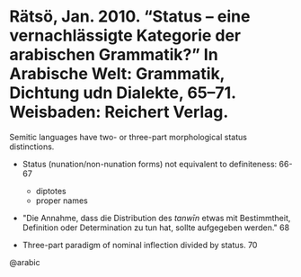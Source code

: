 # Rätsö, Jan. 2010. “Status – eine vernachlässigte Kategorie der arabischen Grammatik?” In Arabische Welt: Grammatik, Dichtung udn Dialekte, 65–71. Weisbaden: Reichert Verlag.


Semitic languages have two- or three-part morphological status distinctions.

- Status (nunation/non-nunation forms) not equivalent to definiteness: 66-67 
    - diptotes 
    - proper names

- "Die Annahme, dass die Distribution des *tanwīn* etwas mit Bestimmtheit, Definition oder Determination zu tun hat, sollte aufgegeben werden." 68

- Three-part paradigm of nominal inflection divided by status. 70

@arabic
